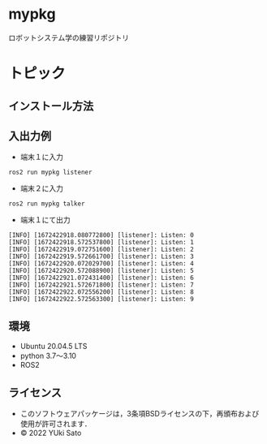 # mypkg
ロボットシステム学の練習リポジトリ

# トピック

## インストール方法

## 入出力例
* 端末１に入力  
```
ros2 run mypkg listener
```  
* 端末２に入力  
```
ros2 run mypkg talker
```  
* 端末１にて出力  
```
[INFO] [1672422918.080772800] [listener]: Listen: 0
[INFO] [1672422918.572537800] [listener]: Listen: 1
[INFO] [1672422919.072751600] [listener]: Listen: 2
[INFO] [1672422919.572661700] [listener]: Listen: 3
[INFO] [1672422920.072029700] [listener]: Listen: 4
[INFO] [1672422920.572088900] [listener]: Listen: 5
[INFO] [1672422921.072431400] [listener]: Listen: 6
[INFO] [1672422921.572671800] [listener]: Listen: 7
[INFO] [1672422922.072556200] [listener]: Listen: 8
[INFO] [1672422922.572563300] [listener]: Listen: 9
``` 
## 環境
 * Ubuntu 20.04.5 LTS
 * python 3.7～3.10
 * ROS2
## ライセンス
 * このソフトウェアパッケージは，3条項BSDライセンスの下，再頒布および使用が許可されます．
 * © 2022 YUki Sato
